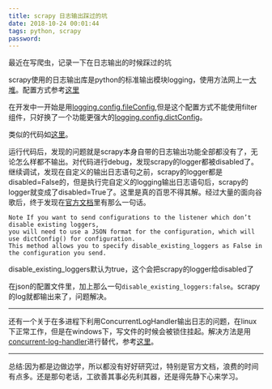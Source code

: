 ```yaml
---
title: scrapy 日志输出踩过的坑
date: 2018-10-24 00:01:44
tags: python, scrapy
password: 
---
```


最近在写爬虫，记录一下在日志输出的时候踩过的坑

scrapy使用的日志输出库是python的标准输出模块logging，使用方法网上一[大堆](https://www.cnblogs.com/yyds/p/6901864.html)。配置方式参考[这里](https://www.cnblogs.com/yyds/p/6885182.html)

在开发中一开始是用[logging.config.fileConfig](https://docs.python.org/3.7/library/logging.config.html#logging.config.fileConfig),但是这个配置方式不能使用filter组件，只好换了一个功能更强大的[logging.config.dictConfig](https://docs.python.org/3.7/library/logging.config.html#logging.config.dictConfig)。

类似的代码如[这里](https://blog.csdn.net/caoxinjian423/article/details/84196609)。

运行代码后，发现的问题就是scrapy本身自带的日志输出功能全部都没有了，无论怎么样都不输出。对代码进行debug，发现scrapy的logger都被disabled了。继续调试，发现在自定义的输出日志语句之前，scrapy的logger都是disabled=False的，但是执行完自定义的logging输出日志语句后，scrapy的logger就变成了disabled=True了。这里是真的百思不得其解。经过大量的面向谷歌后，终于发现在[官方文档](https://docs.python.org/3.7/library/logging.config.html#logging.config.fileConfig)里有那么一句话。

	Note If you want to send configurations to the listener which don’t disable existing loggers,
	you will need to use a JSON format for the configuration, which will use dictConfig() for configuration.
	This method allows you to specify disable_existing_loggers as False in the configuration you send.


disable_existing_loggers默认为true，这个会把scrapy的logger给disabled了

在json的配置文件里，加上那么一句`disable_existing_loggers:false`。scrapy的log就都输出来了，问题解决。

---

还有一个关于在多进程下利用ConcurrentLogHandler输出日志的问题，在linux下正常工作，但是在windows下，写文件的时候会被锁住挂起。解决方法是用[concurrent-log-handler](https://github.com/Preston-Landers/concurrent-log-handler)进行替代，参考[这里](https://blog.csdn.net/wkb342814892/article/details/80281182)。

---
总结:因为都是边做边学，所以都没有好好研究过，特别是官方文档，浪费的时间有点多。还是那句老话，工欲善其事必先利其器，还是得先静下心来学习。